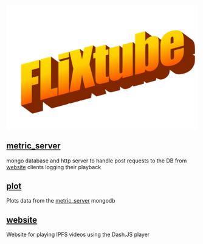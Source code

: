 ![logo](./img/logo.png)

## [metric_server][]

mongo database and http server to handle post requests to the DB from [website][] clients logging their playback

## [plot][]

Plots data from the [metric_server][] mongodb

## [website][]

Website for playing IPFS videos using the Dash.JS player



[emulated_user]: ./tree/master/emulated_user
[plot]: ./tree/master/plot
[metric_server]: ./tree/master/metric_server
[website]: ./tree/master/website
